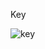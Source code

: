 Key

![key](https://user-images.githubusercontent.com/97622760/159199655-e66de166-abae-4646-898a-f25bcaa6c557.PNG)
